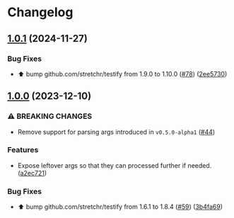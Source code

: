 # Changelog

## [1.0.1](https://github.com/zoido/yag-config/compare/v1.0.0...v1.0.1) (2024-11-27)


### Bug Fixes

* ⬆️ bump github.com/stretchr/testify from 1.9.0 to 1.10.0 ([#78](https://github.com/zoido/yag-config/issues/78)) ([2ee5730](https://github.com/zoido/yag-config/commit/2ee5730acf140aed1404557eeb7adf73330e29b7))

## [1.0.0](https://github.com/zoido/yag-config/compare/v0.5.0-alpha1...v1.0.0) (2023-12-10)


### ⚠ BREAKING CHANGES

* Remove support for parsing args introduced in `v0.5.0-alpha1` ([#44](https://github.com/zoido/yag-config/issues/44))

### Features

* Expose leftover args so that they can processed further if needed. ([a2ec721](https://github.com/zoido/yag-config/commit/a2ec72128cfb81f1fcadc96683cf1b83131ece60))


### Bug Fixes

* ⬆️ bump github.com/stretchr/testify from 1.6.1 to 1.8.4 ([#59](https://github.com/zoido/yag-config/issues/59)) ([3b4fa69](https://github.com/zoido/yag-config/commit/3b4fa69bd14ceb9189c1ebabeed1af7407f22a9f))
